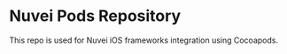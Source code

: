 Nuvei Pods Repository
==========================================

This repo is used for Nuvei iOS frameworks integration using Cocoapods.
